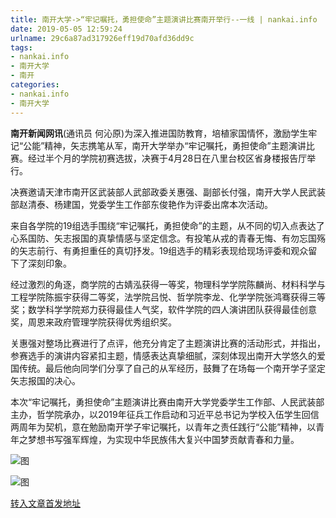 ```yaml
---
title: 南开大学->“牢记嘱托，勇担使命”主题演讲比赛南开举行--一线 | nankai.info
date: 2019-05-05 12:59:24
urlname: 29c6a87ad317926eff19d70afd36dd9c
tags: 
- nankai.info
- 南开大学
- 南开
categories:
- nankai.info
- 南开大学
---
```


**南开新闻网讯**(通讯员 何沁原)为深入推进国防教育，培植家国情怀，激励学生牢记“公能”精神，矢志携笔从军，南开大学举办“牢记嘱托，勇担使命”主题演讲比赛。经过半个月的学院初赛选拔，决赛于4月28日在八里台校区省身楼报告厅举行。

决赛邀请天津市南开区武装部人武部政委关惠强、副部长付强，南开大学人民武装部赵清泰、杨建国，党委学生工作部东俊艳作为评委出席本次活动。

来自各学院的19组选手围绕“牢记嘱托，勇担使命”的主题，从不同的切入点表达了心系国防、矢志报国的真挚情感与坚定信念。有投笔从戎的青春无悔、有勿忘国殇的矢志前行、有勇担重任的真切抒发。19组选手的精彩表现给现场评委和观众留下了深刻印象。

经过激烈的角逐，商学院的古婧泓获得一等奖，物理科学学院陈麟尚、材料科学与工程学院陈振宇获得二等奖，法学院吕悦、哲学院李龙、化学学院张鸿骞获得三等奖；数学科学学院郑力获得最佳人气奖，软件学院的四人演讲团队获得最佳创意奖，周恩来政府管理学院获得优秀组织奖。

关惠强对整场比赛进行了点评，他充分肯定了主题演讲比赛的活动形式，并指出，参赛选手的演讲内容紧扣主题，情感表达真挚细腻，深刻体现出南开大学悠久的爱国传统。最后他向同学们分享了自己的从军经历，鼓舞了在场每一个南开学子坚定矢志报国的决心。

本次“牢记嘱托，勇担使命”主题演讲比赛由南开大学党委学生工作部、人民武装部主办，哲学院承办，以2019年征兵工作启动和习近平总书记为学校入伍学生回信两周年为契机，意在勉励南开学子牢记嘱托，以青年之责任践行“公能”精神，以青年之梦想书写强军辉煌，为实现中华民族伟大复兴中国梦贡献青春和力量。

![图](http://news.nankai.edu.cn/pic/0/00/35/20/352005_513054.jpg)

![图](http://news.nankai.edu.cn/pic/0/00/35/20/352004_445077.jpg)

[转入文章首发地址](http://news.nankai.edu.cn/zhxw/system/2019/05/03/000448475.shtml)